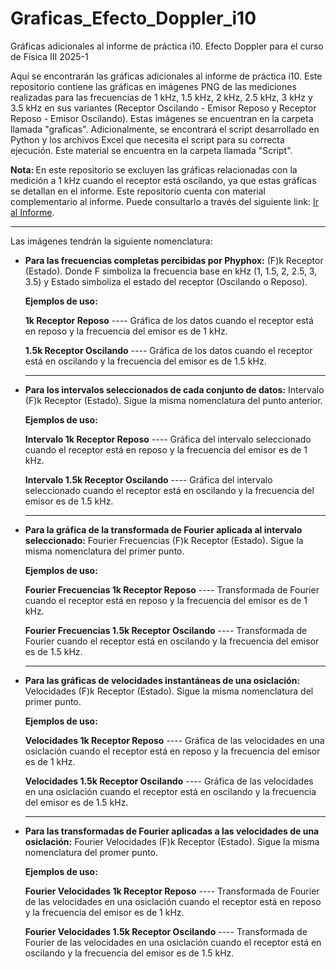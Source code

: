 # Graficas_Efecto_Doppler_i10
Gráficas adicionales al informe de práctica i10. Efecto Doppler para el curso de Física III 2025-1

Aquí se encontrarán las gráficas adicionales al informe de práctica i10. Este repositorio contiene las gráficas en imágenes PNG
de las mediciones realizadas para las frecuencias de 1 kHz, 1.5 kHz, 2 kHz, 2.5 kHz, 3 kHz y 3.5 kHz en sus variantes (Receptor Oscilando - Emisor Reposo y Receptor Reposo - Emisor Oscilando).
Estas imágenes se encuentran en la carpeta llamada "graficas". Adicionalmente, se encontrará el script desarrollado en Python y los archivos Excel que necesita el script para su correcta ejecución.
Este material se encuentra en la carpeta llamada "Script".

<b>Nota: </b> En este repositorio se excluyen las gráficas relacionadas con la medición a 1 kHz cuando el receptor está oscilando, ya que estas gráficas se detallan en el informe.
Este repositorio cuenta con material complementario al informe. Puede consultarlo a través del siguiente link:
<a href="https://drive.google.com/file/d/104tOY3pgFpyHJg0h34MvPC0PAgKBdU4c/view?usp=sharing">Ir al Informe</a>.


<hr />

  
Las imágenes tendrán la siguiente nomenclatura: 
- <b>Para las frecuencias completas percibidas por Phyphox:</b> (F)k Receptor (Estado). Donde F simboliza la frecuencia base en kHz (1, 1.5, 2, 2.5, 3, 3.5) y Estado simboliza el estado del receptor (Oscilando o Reposo).
  
  <b>Ejemplos de uso:</b>
  
  <b>1k Receptor Reposo</b> ---- Gráfica de los datos cuando el receptor está en reposo y la frecuencia del emisor es de 1 kHz.

  <b>1.5k Receptor Oscilando</b> ---- Gráfica de los datos cuando el receptor está en oscilando y la frecuencia del emisor es de 1.5 kHz.

  <hr />
- <b>Para los intervalos seleccionados de cada conjunto de datos:</b> Intervalo (F)k Receptor (Estado). Sigue la misma nomenclatura del punto anterior.

   <b>Ejemplos de uso:</b>
    
    <b>Intervalo 1k Receptor Reposo</b> ---- Gráfica del intervalo seleccionado cuando el receptor está en reposo y la frecuencia del emisor es de 1 kHz.
  
    <b>Intervalo 1.5k Receptor Oscilando</b> ---- Gráfica del intervalo seleccionado cuando el receptor está en oscilando y la frecuencia del emisor es de 1.5 kHz.

  <hr />
- <b>Para la gráfica de la transformada de Fourier aplicada al intervalo seleccionado:</b> Fourier Frecuencias (F)k Receptor (Estado). Sigue la misma nomenclatura del primer punto.
  
  <b>Ejemplos de uso:</b>
    
    <b>Fourier Frecuencias 1k Receptor Reposo</b> ---- Transformada de Fourier cuando el receptor está en reposo y la frecuencia del emisor es de 1 kHz.
  
    <b>Fourier Frecuencias 1.5k Receptor Oscilando</b> ---- Transformada de Fourier cuando el receptor está en oscilando y la frecuencia del emisor es de 1.5 kHz.

  <hr />

- <b>Para las gráficas de velocidades instantáneas de una osiclación:</b> Velocidades (F)k Receptor (Estado). Sigue la misma nomenclatura del primer punto.

  <b>Ejemplos de uso:</b>
    
    <b>Velocidades 1k Receptor Reposo</b> ---- Gráfica de las velocidades en una osiclación cuando el receptor está en reposo y la frecuencia del emisor es de 1 kHz.
  
    <b>Velocidades 1.5k Receptor Oscilando</b> ---- Gráfica de las velocidades en una osiclación cuando el receptor está en oscilando y la frecuencia del emisor es de 1.5 kHz.

  <hr />

- <b>Para las transformadas de Fourier aplicadas a las velocidades de una osiclación:</b> Fourier Velocidades (F)k Receptor (Estado). Sigue la misma nomenclatura del promer punto.

  <b>Ejemplos de uso:</b>
    
    <b>Fourier Velocidades 1k Receptor Reposo</b> ---- Transformada de Fourier de las velocidades en una osiclación cuando el receptor está en reposo y la frecuencia del emisor es de 1 kHz.
  
    <b>Fourier Velocidades 1.5k Receptor Oscilando</b> ---- Transformada de Fourier de las velocidades en una osiclación cuando el receptor está en oscilando y la frecuencia del emisor es de 1.5 kHz.
